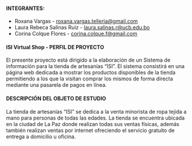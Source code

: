 #### INTEGRANTES:

- Roxana Vargas - [roxana.vargas.telleria@gmail.com](https://github.com/roxana1908)
- Laura Rebeca Salinas Ruiz - [laura.salinas.r@ucb.edu.bo](https://github.com/lr-salinas)
- Corina Colque Flores - [corina.colque.f@gmail.com](https://github.com/coriccf)


#### ISI Virtual Shop - PERFIL DE PROYECTO

El presente proyecto está dirigido a la elaboración de un Sistema de información para la tienda de artesanías “ISI”. El sistema consistirá en una página web
dedicada a mostrar los productos disponibles de la tienda permitiendo a los que la visitan comprar los mismos de forma directa mediante una pasarela de pagos
en línea.

#### DESCRIPCIÓN DEL OBJETO DE ESTUDIO

La tienda de artesanías “ISI” se dedica a la venta minorista de ropa tejida a mano
para personas de todas las edades.
La tienda se encuentra ubicada en la ciudad de La Paz donde realizan todas sus
ventas físicas, además también realizan ventas por internet ofreciendo el servicio
gratuito de entrega a domicilio u oficina.
